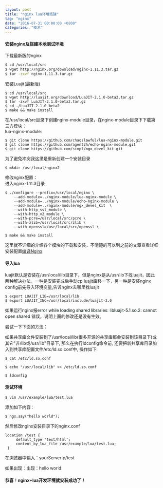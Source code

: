 ```yaml
---
layout: post
title: "nginx lua环境搭建"
tag: "nginx"
date: "2016-07-31 00:00:00 +0800"
categories: "技术"
---
```


#### 安装nginx及搭建本地测试环境  


下载最新版的nginx  

```sh
$ cd /usr/local/src 
$ wget http://nginx.org/download/nginx-1.11.3.tar.gz
$ tar -zxvf nginx-1.11.3.tar.gz
```

<!--more--> 

安装Luajit(最新版)

```
$ cd /usr/local/src
$ wget http://luajit.org/download/LuaJIT-2.1.0-beta2.tar.gz
$ tar -zxvf LuaJIT-2.1.0-beta2.tar.gz
$ cd ./LuaJIT-2.1.0-beta2
$ make && make install
```

在/usr/local/src目录下创建nginx-module目录，在nginx-module目录下下载第三方模块：  
lua-nginx-module:  
```
$ git clone https://github.com/chaoslawful/lua-nginx-module.git
$ git clone https://github.com/agentzh/echo-nginx-module.git 
$ git clone https://github.com/simpl/ngx_devel_kit.git
```

<!-- more -->

为了避免冲突我这里是重新创建一个安装目录

```
$ mkdir /usr/local/nginx2   
```

修改nginx配置：  
进入nginx-1.11.3目录  
```
$ ./configure --prefix=/usr/local/nginx \
	--add-module=../nginx-module/lua-nginx-module \
	--add-module=../nginx-module/echo-nginx-module \
	--add-module=../nginx-module/ngx_devel_kit  \
	--with-http_ssl_module \
	--with-http_v2_module \
	--with-pcre=/usr/local/src/pcre \
	--with-zlib=/usr/local/src/zlib \
	--with-openssl=/usr/local/src/openssl \

$ make && make install
```

这里就不详细的介绍各个模块的下载和安装，不清楚的可以到之前的文章查看详细安装配置[编译Nginx](https://sunsblog.cn/2016/07/24/nginx/)

#### 导入lua  

luajit默认是安装在/usr/local/lib目录下，但是nginx是从/usr/lib下找luajit，因此两种解决办法，一种是安装完成后手动cp luajit库移一下，另一种是安装nginx config前先导入环境变量,告诉nginx去哪里找luajit
```
$ export LUAJIT_LIB=/usr/local/lib
$ export LUAJIT_INC=/usr/local/include/luajit-2.0
```

如果运行nginx报<font color="#red">error while loading shared libraries: libluajit-5.1.so.2: cannot open shared </font>错误，说明上面的修改还是没有生效。

尝试一下下面的方法：
  
如果共享库文件安装到了/usr/local/lib(很多开源的共享库都会安装到该目录下)或其它"非/lib或/usr/lib"目录下, 那么在执行ldconfig命令前, 还要把新共享库目录加入到共享库配置文件/etc/ld.so.conf中, 操作如下:  
```
$ cat /etc/ld.so.conf

$ echo "/usr/local/lib" >> /etc/ld.so.conf

$ ldconfig
```

#### 测试环境

```
$ vim /usr/example/lua/test.lua
```

添加如下内容：
```
$ ngx.say("hello world");
```

然后修改nginx安装目录下的nginx.conf
```
location /test {  
     default_type 'text/html';  
     content_by_lua_file /usr/example/lua/test.lua;  
 }
```

在浏览器中输入：yourServerIp/test

如果出现：出现：hello world 

#### 恭喜！nginx+lua开发环境就安装成功了！